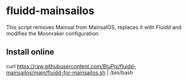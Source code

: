 # fluidd-mainsailos
This script removes Mainsal from MainsalOS, replaces it with Fluidd and modifies the Moonraker configuration.
## Install online
curl https://raw.githubusercontent.com/BluPix/fluidd-mainsailos/main/fluidd-for-mainsailos.sh | /bin/bash

